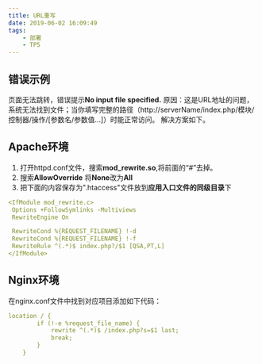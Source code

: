 ```yaml
---
title: URL重写
date: 2019-06-02 16:09:49
tags:
    - 部署
    - TP5
---
```

 
 ## 错误示例
 页面无法跳转，错误提示**No input file specified.**
 原因：这是URL地址的问题，系统无法找到文件；当你填写完整的路径（http://serverName/index.php/模块/控制器/操作/[参数名/参数值...]）时能正常访问。
 解决方案如下。
 ## Apache环境
 1. 打开httpd.conf文件，搜索**mod_rewrite.so**,将前面的“#”去掉。
 2. 搜索**AllowOverride** 将**None**改为**All**
 3. 把下面的内容保存为".htaccess"文件放到**应用入口文件的同级目录**下
 ```yaml
<IfModule mod_rewrite.c>
  Options +FollowSymlinks -Multiviews
  RewriteEngine On

  RewriteCond %{REQUEST_FILENAME} !-d
  RewriteCond %{REQUEST_FILENAME} !-f
  RewriteRule ^(.*)$ index.php?/$1 [QSA,PT,L]
</IfModule>
```
## Nginx环境
在nginx.conf文件中找到对应项目添加如下代码：
```yaml
location / {
        if (!-e %request_file_name) {
            rewrite ^(.*)$ /index.php?s=$1 last;
            break;
        }
    }
```